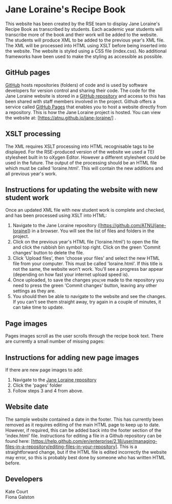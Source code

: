# Jane Loraine's Recipe Book
This website has been created by the RSE team to display Jane Loraine's Recipe Book as transcribed by students.
Each academic year students will transcribe more of the book and their work will be added to the website. The students will produce XML to be added to the previous year's XML file.
The XML will be processed into HTML using XSLT before being inserted into the website. The website is styled using a CSS file (index.css). No additional frameworks have been used to make the styling as accessible as possible.

## GitHub pages
[GitHub](https://github.com/) hosts repositories (folders) of code and is used by software developers for version control and sharing their code. The code for the Jane Loraine website is stored in a 
[GitHub repository](https://github.com/ATNU/jane-loraine) and access to this has been shared with staff members involved in the project. Github offers a service called [GitHub Pages](https://pages.github.com/) that enables you to host a website
directly from a repository. This is how the Jane Loraine project is hosted. You can view the website at:  [https://atnu.github.io/jane-loraine/] .

## XSLT processing
The XML requires XSLT processing into HTML recognisable tags to be displayed. For the RSE-produced version of the website we used a TEI stylesheet built in to oXygen Editor. However a different stylesheet could be used in the future. The output of the 
processing should be an HTML file which must be called 'loraine.html'. This will contain the new additions and all previous year's work.

## Instructions for updating the website with new student work
Once an updated XML file with new student work is complete and checked, and has been processed using XSLT into HTML:
1. Navigate to the Jane Loraine repository ([https://github.com/ATNU/jane-loraine]) in a browser. You will see the list of files and folders in the project.
2. Click on the previous year's HTML file ('loraine.html') to open the file and click the rubbish bin symbol top right. Click on the green 'Commit changes' button to delete the file.
3. Click 'Upload files', then 'choose your files' and select the new HTML file from your computer. This must be called 'loraine.html'. If this title is not the same, the website won't work. You'll see a progress bar appear (depending on how fast your internet upload speed is).
4. Once uploaded, to save the changes you;ve made to the repository you need to press the green 'Commit changes' button, leaving any other settings as they are.
5. You should then be able to navigate to the website and see the changes. If you can't see them straight away, try again in a couple of minutes, it can take time to update.

## Page images
Pages images scroll as the user scrolls through the recipe book text. There are currently a small number of missing pages:

## Instructions for adding new page images 
If there are new page images to add:
1. Navigate to the [Jane Loraine repository](https://github.com/ATNU/jane-loraine)
2. Click the 'pages' folder
3. Follow steps 3 and 4 from above.

## Website date
The sample website contained a date in the footer. This has currently been removed as it requires editing of the main HTML page to keep up to date. However, if 
required, this can be added back into the footer section of the 'index.html' file. Instructions for editing a file in a Github repository can be found here: [https://help.github.com/en/enterprise/2.18/user/managing-files-in-a-repository/editing-files-in-your-repository]. 
This is a straightforward change, but if the HTML file is edited incorrectly the website may error, so this is probably best done by someone who has written HTML before.

## Developers
Kate Court  
Fiona Galston
